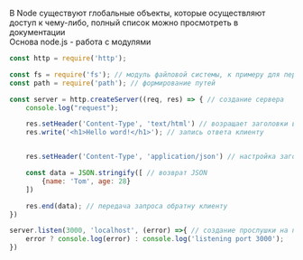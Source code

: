 В Node существуют глобальные объекты, которые осуществляют доступ к чему-либо, полный список можно просмотреть в документации  
Основа node.js - работа с модулями  

``` js
const http = require('http');

const fs = require('fs'); // модуль файловой системы, к примеру для передачи html страниц
const path = require('path'); // формирование путей

const server = http.createServer((req, res) => { // создание сервера
    console.log("request");

    res.setHeader('Content-Type', 'text/html') // возращает заголовки в виде html
    res.write('<h1>Hello word!</h1>'); // запись ответа клиенту


    res.setHeader('Content-Type', 'application/json') // настройка заголовка для передачи JSON

    const data = JSON.stringify([ // возврат JSON
        {name: 'Tom', age: 28}
    ])

    res.end(data); // передача запроса обратну клиенту
})

server.listen(3000, 'localhost', (error) =>{ // создание прослушки на порту 3000
    error ? console.log(error) : console.log('listening port 3000');
})
```
